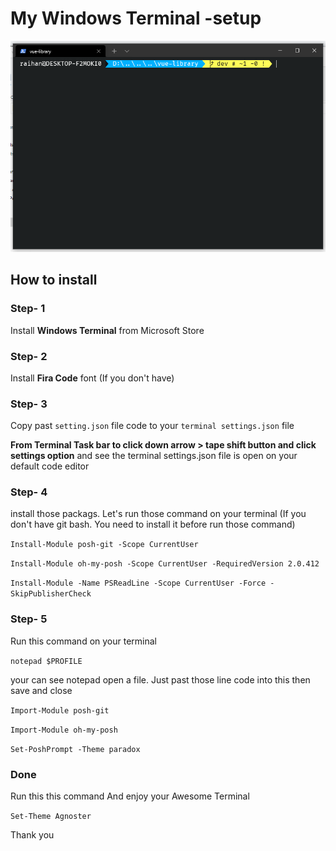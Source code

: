 # My Windows Terminal -setup

<p align="center">
  <img src="https://github.com/dev-rsrimon/my-windows-terminal-setup/blob/main/teminal.PNG" width="550" title="hover text">
</p>

## How to install 

### Step- 1

Install **Windows Terminal** from Microsoft Store

### Step- 2
Install **Fira Code** font (If you don't have)

### Step- 3
Copy past `setting.json` file code to your `terminal settings.json` file 

**From Terminal Task bar to click down arrow > tape shift button and click settings option** and see the terminal settings.json file is open on your default code editor

### Step- 4
install those packags.
Let's run those command on your terminal (If you don't have git bash. You need to install it before run those command)

`Install-Module posh-git -Scope CurrentUser`

`Install-Module oh-my-posh -Scope CurrentUser -RequiredVersion 2.0.412`

`Install-Module -Name PSReadLine -Scope CurrentUser -Force -SkipPublisherCheck`

### Step- 5
Run this command on your terminal 

`notepad $PROFILE`

your can see notepad open a file. Just past those line code into this then save and close

`Import-Module posh-git`

`Import-Module oh-my-posh`

`Set-PoshPrompt -Theme paradox`

###  Done 
Run this this command And enjoy your Awesome Terminal 

`Set-Theme Agnoster`



Thank you

